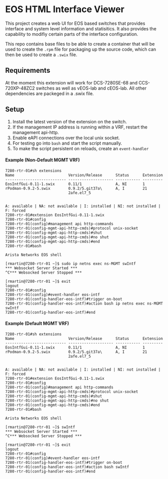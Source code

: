 # EOS HTML Interface Viewer

This project creates a web UI for EOS based switches that provides interface and system level information and statisitics.  It also provides the capability to modifiy certain parts of the interface configuration.

This repo contains base files to be able to create a container that will be used to create the `.rpm` file for packaging up the source code, which can then be used to create a `.swix` file.

## Requirements

At the moment this extension will work for DCS-7280SE-68 and CCS-720XP-48ZC2 switches as well as vEOS-lab and cEOS-lab.  All other dependencies are packeged in a .swix file.

## Setup

1. Install the latest version of the extension on the switch.
2. If the management IP address is running within a VRF, restart the management api-http.
3. Enable eAPI connections over the local unix socket.
4. For testing go into `bash` and start the script manually.
5. To make the script persistent on reloads, create an `event-handler`

#### Example (Non-Default MGMT VRF)

```
7280-rtr-01#sh extensions
Name                        Version/Release      Status      Extension
--------------------------- -------------------- ----------- ---------
EosIntfGui-0.11-1.swix      0.11/1               A, NI       1
rPodman-0.9.2-5.swix        0.9.2/5.git37a\      A, I        21
                            2afe.el7_5


A: available | NA: not available | I: installed | NI: not installed | F: forced
7280-rtr-01#extension EosIntfGui-0.11-1.swix
7280-rtr-01#config
7280-rtr-01(config)#management api http-commands
7280-rtr-01(config-mgmt-api-http-cmds)#protocol unix-socket
7280-rtr-01(config-mgmt-api-http-cmds)#shut
7280-rtr-01(config-mgmt-api-http-cmds)#no shut
7280-rtr-01(config-mgmt-api-http-cmds)#end
7280-rtr-01#bash

Arista Networks EOS shell

[rmartin@7280-rtr-01 ~]$ sudo ip netns exec ns-MGMT swIntf
*** Websocket Server Started ***
^C*** Websocked Server Stopped ***

[rmartin@7280-rtr-01 ~]$ exit
logout
7280-rtr-01#config
7280-rtr-01(config)#event-handler eos-intf
7280-rtr-01(config-handler-eos-intf)#trigger on-boot
7280-rtr-01(config-handler-eos-intf)#action bash ip netns exec ns-MGMT swIntf
7280-rtr-01(config-handler-eos-intf)#end
```

#### Example (Default MGMT VRF)

```
7280-rtr-01#sh extensions
Name                        Version/Release      Status      Extension
--------------------------- -------------------- ----------- ---------
EosIntfGui-0.11-1.swix      0.11/1               A, NI       1
rPodman-0.9.2-5.swix        0.9.2/5.git37a\      A, I        21
                            2afe.el7_5


A: available | NA: not available | I: installed | NI: not installed | F: forced
7280-rtr-01#extension EosIntfGui-0.11-1.swix
7280-rtr-01#config
7280-rtr-01(config)#management api http-commands
7280-rtr-01(config-mgmt-api-http-cmds)#protocol unix-socket
7280-rtr-01(config-mgmt-api-http-cmds)#shut
7280-rtr-01(config-mgmt-api-http-cmds)#no shut
7280-rtr-01(config-mgmt-api-http-cmds)#end
7280-rtr-01#bash

Arista Networks EOS shell

[rmartin@7280-rtr-01 ~]$ swIntf
*** Websocket Server Started ***
^C*** Websocked Server Stopped ***

[rmartin@7280-rtr-01 ~]$ exit
logout
7280-rtr-01#config
7280-rtr-01(config)#event-handler eos-intf
7280-rtr-01(config-handler-eos-intf)#trigger on-boot
7280-rtr-01(config-handler-eos-intf)#action bash swIntf
7280-rtr-01(config-handler-eos-intf)#end
```
